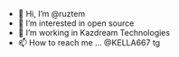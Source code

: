 - 👋 Hi, I’m @ruztem
- 👀 I’m interested in open source
- 🌱 I’m working in Kazdream Technologies
- 📫 How to reach me ... @KELLA667 tg

<!---
ruztem/ruztem is a ✨ special ✨ repository because its `README.md` (this file) appears on your GitHub profile.
You can click the Preview link to take a look at your changes.
--->
